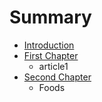 # Summary

* [Introduction](README.md)
* [First Chapter](chapter1.md)
   * article1
* [Second Chapter](second_chapter.md)
   * Foods

